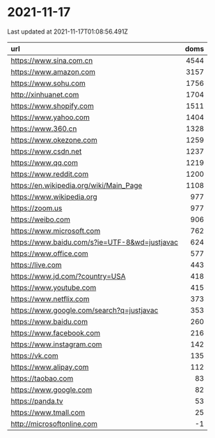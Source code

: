 # 2021-11-17

<!-- BEGIN -->
Last updated at 2021-11-17T01:08:56.491Z

url | doms
:- | -:
https://www.sina.com.cn | 4544
https://www.amazon.com | 3157
https://www.sohu.com | 1756
http://xinhuanet.com | 1704
https://www.shopify.com | 1511
https://www.yahoo.com | 1404
https://www.360.cn | 1328
https://www.okezone.com | 1259
https://www.csdn.net | 1237
https://www.qq.com | 1219
https://www.reddit.com | 1200
https://en.wikipedia.org/wiki/Main_Page | 1108
https://www.wikipedia.org | 977
https://zoom.us | 977
https://weibo.com | 906
https://www.microsoft.com | 762
https://www.baidu.com/s?ie=UTF-8&wd=justjavac | 624
https://www.office.com | 577
https://live.com | 443
https://www.jd.com/?country=USA | 418
https://www.youtube.com | 415
https://www.netflix.com | 373
https://www.google.com/search?q=justjavac | 353
https://www.baidu.com | 260
https://www.facebook.com | 216
https://www.instagram.com | 142
https://vk.com | 135
https://www.alipay.com | 112
https://taobao.com | 83
https://www.google.com | 82
https://panda.tv | 53
https://www.tmall.com | 25
http://microsoftonline.com | -1
<!-- END -->
